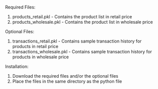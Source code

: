 Required Files:
1. products_retail.pkl - Contains the product list in retail price
2. products_wholesale.pkl - Contains the product list in wholesale price

Optional Files:
1. transactions_retail.pkl - Contains sample transaction history for products in retail price
2. transactions_wholesale.pkl - Contains sample transaction history for products in wholesale price

Installation:
1. Download the required files and/or the optional files
2. Place the files in the same directory as the python file
